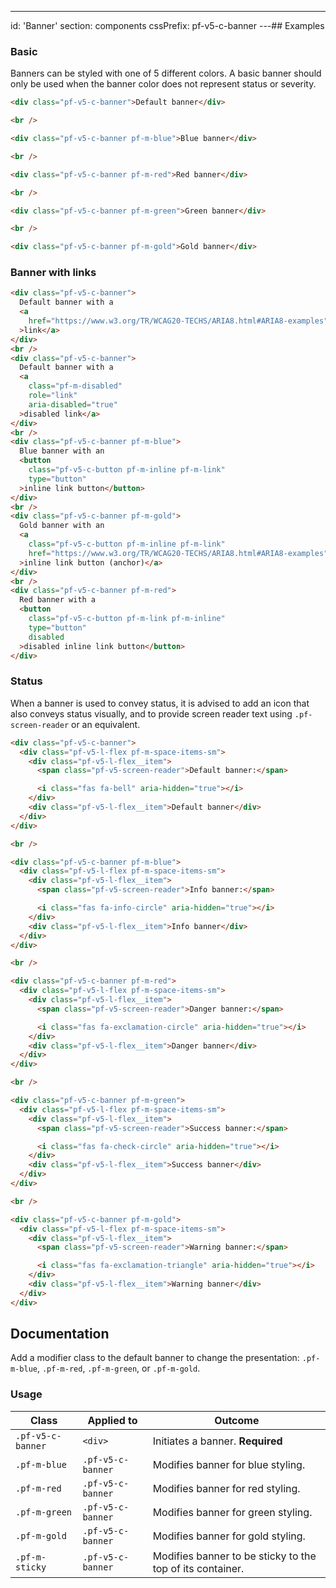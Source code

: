 ---
id: 'Banner'
section: components
cssPrefix: pf-v5-c-banner
---## Examples

### Basic

Banners can be styled with one of 5 different colors. A basic banner should only be used when the banner color does not represent status or severity.

```html
<div class="pf-v5-c-banner">Default banner</div>

<br />

<div class="pf-v5-c-banner pf-m-blue">Blue banner</div>

<br />

<div class="pf-v5-c-banner pf-m-red">Red banner</div>

<br />

<div class="pf-v5-c-banner pf-m-green">Green banner</div>

<br />

<div class="pf-v5-c-banner pf-m-gold">Gold banner</div>

```

### Banner with links

```html
<div class="pf-v5-c-banner">
  Default banner with a
  <a
    href="https://www.w3.org/TR/WCAG20-TECHS/ARIA8.html#ARIA8-examples"
  >link</a>
</div>
<br />
<div class="pf-v5-c-banner">
  Default banner with a
  <a
    class="pf-m-disabled"
    role="link"
    aria-disabled="true"
  >disabled link</a>
</div>
<br />
<div class="pf-v5-c-banner pf-m-blue">
  Blue banner with an
  <button
    class="pf-v5-c-button pf-m-inline pf-m-link"
    type="button"
  >inline link button</button>
</div>
<br />
<div class="pf-v5-c-banner pf-m-gold">
  Gold banner with an
  <a
    class="pf-v5-c-button pf-m-inline pf-m-link"
    href="https://www.w3.org/TR/WCAG20-TECHS/ARIA8.html#ARIA8-examples"
  >inline link button (anchor)</a>
</div>
<br />
<div class="pf-v5-c-banner pf-m-red">
  Red banner with a
  <button
    class="pf-v5-c-button pf-m-link pf-m-inline"
    type="button"
    disabled
  >disabled inline link button</button>
</div>

```

### Status

When a banner is used to convey status, it is advised to add an icon that also conveys status visually, and to provide screen reader text using `.pf-screen-reader` or an equivalent.

```html
<div class="pf-v5-c-banner">
  <div class="pf-v5-l-flex pf-m-space-items-sm">
    <div class="pf-v5-l-flex__item">
      <span class="pf-v5-screen-reader">Default banner:</span>

      <i class="fas fa-bell" aria-hidden="true"></i>
    </div>
    <div class="pf-v5-l-flex__item">Default banner</div>
  </div>
</div>

<br />

<div class="pf-v5-c-banner pf-m-blue">
  <div class="pf-v5-l-flex pf-m-space-items-sm">
    <div class="pf-v5-l-flex__item">
      <span class="pf-v5-screen-reader">Info banner:</span>

      <i class="fas fa-info-circle" aria-hidden="true"></i>
    </div>
    <div class="pf-v5-l-flex__item">Info banner</div>
  </div>
</div>

<br />

<div class="pf-v5-c-banner pf-m-red">
  <div class="pf-v5-l-flex pf-m-space-items-sm">
    <div class="pf-v5-l-flex__item">
      <span class="pf-v5-screen-reader">Danger banner:</span>

      <i class="fas fa-exclamation-circle" aria-hidden="true"></i>
    </div>
    <div class="pf-v5-l-flex__item">Danger banner</div>
  </div>
</div>

<br />

<div class="pf-v5-c-banner pf-m-green">
  <div class="pf-v5-l-flex pf-m-space-items-sm">
    <div class="pf-v5-l-flex__item">
      <span class="pf-v5-screen-reader">Success banner:</span>

      <i class="fas fa-check-circle" aria-hidden="true"></i>
    </div>
    <div class="pf-v5-l-flex__item">Success banner</div>
  </div>
</div>

<br />

<div class="pf-v5-c-banner pf-m-gold">
  <div class="pf-v5-l-flex pf-m-space-items-sm">
    <div class="pf-v5-l-flex__item">
      <span class="pf-v5-screen-reader">Warning banner:</span>

      <i class="fas fa-exclamation-triangle" aria-hidden="true"></i>
    </div>
    <div class="pf-v5-l-flex__item">Warning banner</div>
  </div>
</div>

```

## Documentation

Add a modifier class to the default banner to change the presentation: `.pf-m-blue`, `.pf-m-red`, `.pf-m-green`, or `.pf-m-gold`.

### Usage

| Class | Applied to | Outcome |
| -- | -- | -- |
| `.pf-v5-c-banner` | `<div>` |  Initiates a banner. **Required** |
| `.pf-m-blue` | `.pf-v5-c-banner` |  Modifies banner for blue styling. |
| `.pf-m-red` | `.pf-v5-c-banner` |  Modifies banner for red styling. |
| `.pf-m-green` | `.pf-v5-c-banner` |  Modifies banner for green styling. |
| `.pf-m-gold` | `.pf-v5-c-banner` |  Modifies banner for gold styling. |
| `.pf-m-sticky` | `.pf-v5-c-banner` |  Modifies banner to be sticky to the top of its container. |
